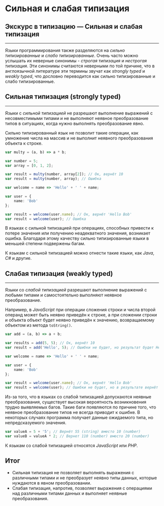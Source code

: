 # Сильная и слабая типизация
## Экскурс в типизацию — Сильная и слабая типизация
________________

Языки программирования также разделяются на *сильно типизированные* и *слабо типизированные*. Очень часто можно услышать их неверные синонимы - *строгая типизация* и *нестрогая типизация*. Эти синонимы считаются неверными по той причине, что в англоязычной литературе эти термины звучат как *strongly typed* и *weakly typed*, что дословно переводится как сильно типизированные и слабо типизированные. 


## Сильная типизация (strongly typed)
________________

Языки с *сильной типизацией* не разрешают выполнение выражений с несовместимыми типами и не выполняют неявное преобразование типов в ситуациях, когда нужно выполнять преобразование явно.

Сильно типизированный язык не позволит такие операции, как умножение числа на массив и не выполнит неявного преобразования объекта к строке.

~~~~~typescript
var multy = (a, b) => a * b;

var number = 5;
var array = [0, 1, 2];

var result = multy(number, array[2]); // Ок, вернёт 10
var result = multy(number, array); // Ошибка

var welcome = name => 'Hello' + ' ' + name;

var user = { 
    name: 'Bob' 
};

var result = welcome(user.name); // Ок, вернёт 'Hello Bob'
var result = welcome(user); // Ошибка
~~~~~

В языках с сильной типизацией при операциях, способных привести к потере значения или получению неадекватного значения, возникает ошибка. Благодаря этому качеству сильно типизированные языки в меньшей степени подвержены багам.


К языкам с сильной типизацией можно отнести такие языки, как *Java*, *C#* и другие.


## Слабая типизация (weakly typed)
________________

Языки со *слабой типизацией* разрешают выполнение выражений с любыми типами и самостоятельно выполняют неявное преобразование.

Например, в *JavaScript* при операции сложения строки и числа второй операнд может быть неявно приведён к строке, а при сложении строки и объекта объект будет неявно приведён к значению, возвращаемому объектом из метода `toString()`.

~~~~~typescript
var add = (a, b) => a + b;

var results = add(5, 5); // Ок, вернёт 10
var result = add('Hello', 5); // Ошибки не будет, но результат будет Hello5

var welcome = name => 'Hello' + ' ' + name;

var user = { 
    name: 'Bob'
};

var result = welcome(user.name); // Ок, вернёт 'Hello Bob'
var result = welcome(user); // Ошибки не будет, но в результате вернёт 'Hello [object Object]'
~~~~~

Из-за того, что в языках со слабой типизацией допускаются неявные преобразования, существует высокая вероятность возникновения трудно выявляемых багов. Такие баги появляются по причине того, что неявное преобразование типов не всегда приводит к ошибке. В некоторых случаях программа получает данные ожидаемого типа, но непредсказуемого значения.

~~~~~typescript
var valueA = 5 + '5'; // Вернёт 55 (string) вместо 10 (number)
var valueB = valueA * 2; // Вернет 110 (number) вместо 20 (number)
~~~~~

К языкам со слабой типизацией относятся *JavaScript* или *PHP*.


## Итог

- Сильная типизация не позволяет выполнять выражения с различными типами и не преобразует неявно типы данных, которые нуждаются в явном преобразовании.
- Слабая типизация, напротив, позволяет выражения с операциями над различными типами данных и выполняет неявные преобразования.
